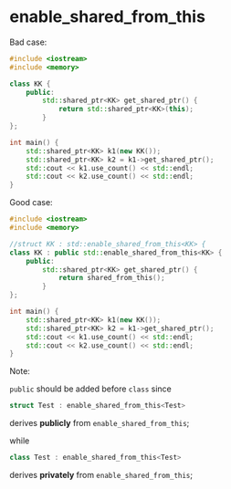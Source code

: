 # enable_shared_from_this

Bad case:

```cpp
#include <iostream>
#include <memory>

class KK {
    public:
        std::shared_ptr<KK> get_shared_ptr() {
            return std::shared_ptr<KK>(this);
        }
};

int main() {
    std::shared_ptr<KK> k1(new KK());
    std::shared_ptr<KK> k2 = k1->get_shared_ptr();
    std::cout << k1.use_count() << std::endl;
    std::cout << k2.use_count() << std::endl;
}

```

Good case:

```cpp
#include <iostream>
#include <memory>

//struct KK : std::enable_shared_from_this<KK> {
class KK : public std::enable_shared_from_this<KK> {
    public:
        std::shared_ptr<KK> get_shared_ptr() {
            return shared_from_this();
        }
};

int main() {
    std::shared_ptr<KK> k1(new KK());
    std::shared_ptr<KK> k2 = k1->get_shared_ptr();
    std::cout << k1.use_count() << std::endl;
    std::cout << k2.use_count() << std::endl;
}

```

Note:

`public` should be added before `class` since

```cpp
struct Test : enable_shared_from_this<Test>
```
derives **publicly** from `enable_shared_from_this`;

while

```cpp
class Test : enable_shared_from_this<Test>
```
derives **privately** from `enable_shared_from_this`;

